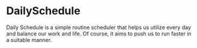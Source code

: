 # DailySchedule
Daily Schedule is a simple routine scheduler that helps us utilize every day and balance our work and life. Of course, it aims to push us to run faster in a suitable manner.
